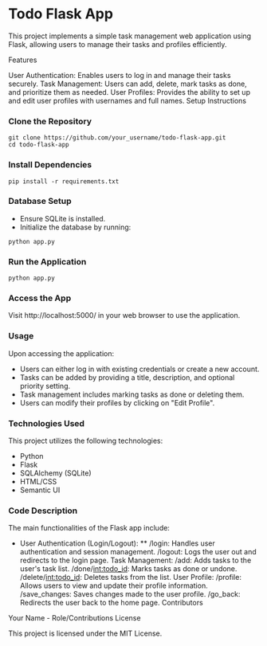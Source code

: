 # Todo Flask App

This project implements a simple task management web application using Flask, allowing users to manage their tasks and profiles efficiently.

Features

User Authentication: Enables users to log in and manage their tasks securely.
Task Management: Users can add, delete, mark tasks as done, and prioritize them as needed.
User Profiles: Provides the ability to set up and edit user profiles with usernames and full names.
Setup Instructions

### Clone the Repository
```
git clone https://github.com/your_username/todo-flask-app.git
cd todo-flask-app
```
### Install Dependencies
```
pip install -r requirements.txt
```
### Database Setup
* Ensure SQLite is installed.
* Initialize the database by running:
```
python app.py
```
### Run the Application
```
python app.py
```
### Access the App
Visit http://localhost:5000/ in your web browser to use the application.

### Usage

Upon accessing the application:

* Users can either log in with existing credentials or create a new account.
* Tasks can be added by providing a title, description, and optional priority setting.
* Task management includes marking tasks as done or deleting them.
* Users can modify their profiles by clicking on "Edit Profile".

### Technologies Used

This project utilizes the following technologies:

* Python
* Flask
* SQLAlchemy (SQLite)
* HTML/CSS
* Semantic UI

### Code Description

The main functionalities of the Flask app include:

* User Authentication (Login/Logout):
** /login: Handles user authentication and session management.
/logout: Logs the user out and redirects to the login page.
Task Management:
/add: Adds tasks to the user's task list.
/done/<int:todo_id>: Marks tasks as done or undone.
/delete/<int:todo_id>: Deletes tasks from the list.
User Profile:
/profile: Allows users to view and update their profile information.
/save_changes: Saves changes made to the user profile.
/go_back: Redirects the user back to the home page.
Contributors

Your Name - Role/Contributions
License

This project is licensed under the MIT License.

